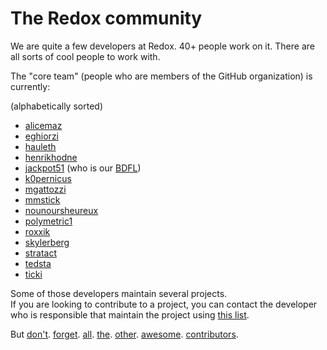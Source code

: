 The Redox community
===================

We are quite a few developers at Redox. 40+ people work on it. There are all sorts of cool people to work with.

The "core team" (people who are members of the GitHub organization) is currently:

(alphabetically sorted)

- [alicemaz]
- [eghiorzi]
- [hauleth]
- [henrikhodne]
- [jackpot51] (who is our [BDFL])
- [k0pernicus]
- [mgattozzi]
- [mmstick]
- [nounoursheureux]
- [polymetric1]
- [roxxik]
- [skylerberg]
- [stratact]
- [tedsta]
- [ticki]

Some of those developers maintain several projects.  
If you are looking to contribute to a project, you can contact the developer who is responsible that maintain the project using [this list]. 

But [don't]. [forget]. [all]. [the]. [other]. [awesome]. [contributors].

[BDFL]: https://en.wikipedia.org/wiki/Benevolent_dictator_for_life

[alicemaz]: https://github.com/alicemaz
[eghiorzi]: https://github.com/eghiorzi
[hauleth]: https://github.com/hauleth
[henrikhodne]: https://github.com/henrikhodne
[jackpot51]: https://github.com/jackpot51
[k0pernicus]: https://github.com/k0pernicus
[mgattozzi]: https://github.com/mgattozzi
[mmstick]: https://github.com/mmstick
[nounoursheureux]: https://github.com/nounoursheureux
[polymetric1]: https://github.com/polymetric1
[roxxik]: https://github.com/roxxik
[skylerberg]: https://github.com/skylerberg
[stratact]: https://github.com/stratact
[tedsta]: https://github.com/tedsta
[ticki]: https://github.com/ticki

[this list]: ./overview/maintainers.html

[don't]: https://github.com/redox-os/redox/graphs/contributors
[forget]: https://github.com/redox-os/coreutils/graphs/contributors
[all]: https://github.com/redox-os/sodium/graphs/contributors
[the]: https://github.com/redox-os/ion/graphs/contributors
[other]: https://github.com/redox-os/orbtk/graphs/contributors
[awesome]: https://github.com/redox-os/orbclient/graphs/contributors
[contributors]: https://github.com/redox-os/redox/graphs/contributors
